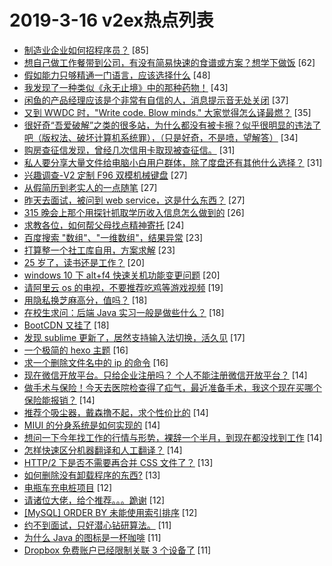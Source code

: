 # 2019-3-16 v2ex热点列表

+ [制造业企业如何招程序员？](https://www.v2ex.com/t/545205#reply85) [85]
+ [想自己做工作餐带到公司，有没有简易快速的食谱或方案？想学下做饭](https://www.v2ex.com/t/545186#reply62) [62]
+ [假如能力只够精通一门语言，应该选择什么](https://www.v2ex.com/t/545237#reply48) [48]
+ [我发现了一种类似《永无止境》中的那种药物！](https://www.v2ex.com/t/545269#reply43) [43]
+ [闲鱼的产品经理应该是个非常有自信的人，消息提示音无处关闭](https://www.v2ex.com/t/545212#reply37) [37]
+ [又到 WWDC 时，"Write code. Blow minds." 大家觉得怎么译最燃？](https://www.v2ex.com/t/545211#reply35) [35]
+ [很好奇“吾爱破解”之类的很多站，为什么都没有被卡擦？似乎很明显的违法了吧（版权法、破坏计算机系统罪），（只是好奇，不是喷，望解答）](https://www.v2ex.com/t/545313#reply34) [34]
+ [购房查征信发现，曾经几次信用卡取现被查征信。](https://www.v2ex.com/t/545246#reply31) [31]
+ [私人要分享大量文件给电脑小白用户群体，除了度盘还有其他什么选择？](https://www.v2ex.com/t/545258#reply31) [31]
+ [兴趣调查-V2 定制 F96 双模机械键盘](https://www.v2ex.com/t/545301#reply27) [27]
+ [从假简历到老实人的一点随笔](https://www.v2ex.com/t/545331#reply27) [27]
+ [昨天去面试，被问到 web service，这是什么东西？](https://www.v2ex.com/t/545182#reply27) [27]
+ [315 晚会上那个用探针抓取学历收入信息怎么做到的](https://www.v2ex.com/t/545204#reply26) [26]
+ [求教各位，如何帮父母找点精神寄托](https://www.v2ex.com/t/545210#reply24) [24]
+ [百度搜索 "数组"、"一维数组"，结果异常](https://www.v2ex.com/t/545280#reply23) [23]
+ [打算整一个社工库自用，方案求解](https://www.v2ex.com/t/545203#reply23) [23]
+ [25 岁了，读书还是工作？](https://www.v2ex.com/t/545295#reply20) [20]
+ [windows 10 下 alt+f4 快速关机功能变更问题](https://www.v2ex.com/t/545188#reply20) [20]
+ [请阿里云 os 的电视，不要推荐吃鸡等游戏视频](https://www.v2ex.com/t/545298#reply19) [19]
+ [用隐私换芝麻高分，值吗？](https://www.v2ex.com/t/545334#reply18) [18]
+ [在校生求问：后端 Java 实习一般是做些什么？](https://www.v2ex.com/t/545224#reply18) [18]
+ [BootCDN 又挂了](https://www.v2ex.com/t/545257#reply18) [18]
+ [发现 sublime 更新了，居然支持输入法切换，活久见](https://www.v2ex.com/t/545207#reply17) [17]
+ [一个极简的 hexo 主题](https://www.v2ex.com/t/545260#reply16) [16]
+ [求一个删除文件名中的 ip 的命令](https://www.v2ex.com/t/545270#reply16) [16]
+ [现在微信开放平台。只给企业注册吗？ 个人不能注册微信开放平台？](https://www.v2ex.com/t/545320#reply14) [14]
+ [做手术与保险！今天去医院检查得了疝气，最近准备手术，我这个现在买哪个保险能报销？](https://www.v2ex.com/t/545336#reply14) [14]
+ [推荐个吸尘器，戴森撸不起，求个性价比的](https://www.v2ex.com/t/545345#reply14) [14]
+ [MIUI 的分身系统是如何实现的](https://www.v2ex.com/t/545220#reply14) [14]
+ [想问一下今年找工作的行情与形势，裸辞一个半月，到现在都没找到工作](https://www.v2ex.com/t/545265#reply14) [14]
+ [怎样快速区分机器翻译和人工翻译？](https://www.v2ex.com/t/545266#reply14) [14]
+ [HTTP/2 下是否不需要再合并 CSS 文件了？](https://www.v2ex.com/t/545199#reply13) [13]
+ [如何删除没有卸载程序的东西?](https://www.v2ex.com/t/545243#reply13) [13]
+ [电瓶车充电桩项目](https://www.v2ex.com/t/545216#reply12) [12]
+ [请诸位大佬，给个推荐。。。跪谢](https://www.v2ex.com/t/545222#reply12) [12]
+ [[MySQL] ORDER BY 未能使用索引排序](https://www.v2ex.com/t/545228#reply12) [12]
+ [约不到面试，只好潜心钻研算法。](https://www.v2ex.com/t/545291#reply11) [11]
+ [为什么 Java 的图标是一杯咖啡](https://www.v2ex.com/t/545321#reply11) [11]
+ [Dropbox 免费账户已经限制关联 3 个设备了](https://www.v2ex.com/t/545275#reply11) [11]
